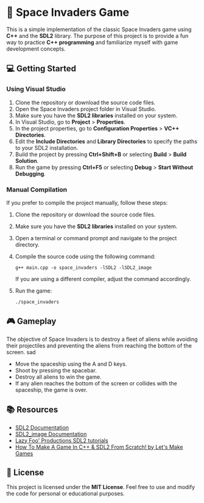 # :rocket: Space Invaders Game

This is a simple implementation of the classic Space Invaders game using **C++** and the **SDL2** library. The purpose of this project is to provide a fun way to practice **C++ programming** and familiarize myself with game development concepts.

## :computer: Getting Started

### Using Visual Studio

1. Clone the repository or download the source code files.
2. Open the Space Invaders project folder in Visual Studio.
3. Make sure you have the **SDL2 libraries** installed on your system.
4. In Visual Studio, go to **Project** > **Properties**.
5. In the project properties, go to **Configuration Properties** > **VC++ Directories**.
6. Edit the **Include Directories** and **Library Directories** to specify the paths to your SDL2 installation.
7. Build the project by pressing **Ctrl+Shift+B** or selecting **Build** > **Build Solution**.
8. Run the game by pressing **Ctrl+F5** or selecting **Debug** > **Start Without Debugging**.

### Manual Compilation

If you prefer to compile the project manually, follow these steps:

1. Clone the repository or download the source code files.
2. Make sure you have the **SDL2 libraries** installed on your system.
3. Open a terminal or command prompt and navigate to the project directory.
4. Compile the source code using the following command:

   ```shell
   g++ main.cpp -o space_invaders -lSDL2 -lSDL2_image
   ```

   If you are using a different compiler, adjust the command accordingly.

5. Run the game:

   ```shell
   ./space_invaders
   ```

## :video_game: Gameplay

The objective of Space Invaders is to destroy a fleet of aliens while avoiding their projectiles and preventing the aliens from reaching the bottom of the screen.
sad
- Move the spaceship using the A and D keys. <!-- Add left and right arrow keys as well -->
- Shoot by pressing the spacebar.
- Destroy all aliens to win the game.
- If any alien reaches the bottom of the screen or collides with the spaceship, the game is over.
<!-- 
## :art: Customization

Feel free to customize and enhance the game according to your preferences and learning goals. Here are some suggestions:

- Add sound effects and background music using the **SDL2_mixer** library.
- Implement different levels with increasing difficulty.
- Introduce power-ups or additional obstacles.
- Improve the graphics and visual effects.
- Implement a scoring system or high-score tracking.
 -->
## :books: Resources

- [SDL2 Documentation](https://wiki.libsdl.org/)
- [SDL2_image Documentation](https://wiki.libsdl.org/SDL2_image/FrontPage)
- [Lazy Foo' Productions SDL2 tutorials](https://lazyfoo.net/tutorials/SDL/index.php)
- [How To Make A Game In C++ & SDL2 From Scratch! by Let's Make Games](https://youtube.com/playlist?list=PLhfAbcv9cehhkG7ZQK0nfIGJC_C-wSLrx)

## :page_facing_up: License

This project is licensed under the **MIT License**. Feel free to use and modify the code for personal or educational purposes.
